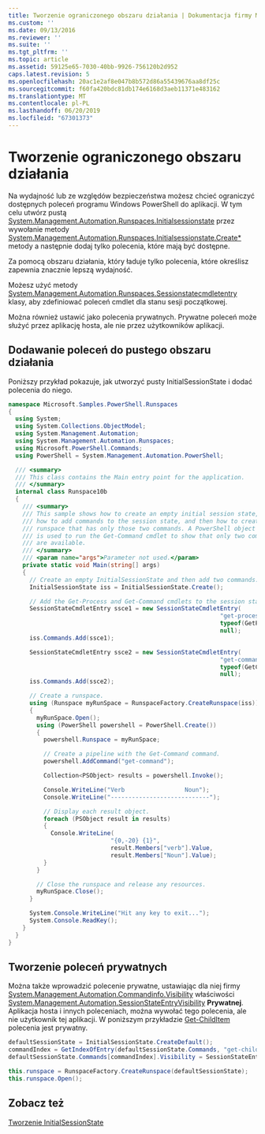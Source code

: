 ```yaml
---
title: Tworzenie ograniczonego obszaru działania | Dokumentacja firmy Microsoft
ms.custom: ''
ms.date: 09/13/2016
ms.reviewer: ''
ms.suite: ''
ms.tgt_pltfrm: ''
ms.topic: article
ms.assetid: 59125e65-7030-40bb-9926-756120b2d952
caps.latest.revision: 5
ms.openlocfilehash: 20ac1e2af8e047b8b572d86a55439676aa8df25c
ms.sourcegitcommit: f60fa420bdc81db174e6168d3aeb11371e483162
ms.translationtype: MT
ms.contentlocale: pl-PL
ms.lasthandoff: 06/20/2019
ms.locfileid: "67301373"
---
```

# <a name="creating-a-constrained-runspace"></a>Tworzenie ograniczonego obszaru działania

Na wydajność lub ze względów bezpieczeństwa możesz chcieć ograniczyć dostępnych poleceń programu Windows PowerShell do aplikacji. W tym celu utwórz pustą [System.Management.Automation.Runspaces.Initialsessionstate](/dotnet/api/System.Management.Automation.Runspaces.InitialSessionState) przez wywołanie metody [System.Management.Automation.Runspaces.Initialsessionstate.Create*](/dotnet/api/System.Management.Automation.Runspaces.InitialSessionState.Create) metody a następnie dodaj tylko polecenia, które mają być dostępne.

 Za pomocą obszaru działania, który ładuje tylko polecenia, które określisz zapewnia znacznie lepszą wydajność.

 Możesz użyć metody [System.Management.Automation.Runspaces.Sessionstatecmdletentry](/dotnet/api/System.Management.Automation.Runspaces.SessionStateCmdletEntry) klasy, aby zdefiniować poleceń cmdlet dla stanu sesji początkowej.

 Można również ustawić jako polecenia prywatnych. Prywatne poleceń może służyć przez aplikację hosta, ale nie przez użytkowników aplikacji.

## <a name="adding-commands-to-an-empty-runspace"></a>Dodawanie poleceń do pustego obszaru działania

 Poniższy przykład pokazuje, jak utworzyć pusty InitialSessionState i dodać polecenia do niego.

```csharp
namespace Microsoft.Samples.PowerShell.Runspaces
{
  using System;
  using System.Collections.ObjectModel;
  using System.Management.Automation;
  using System.Management.Automation.Runspaces;
  using Microsoft.PowerShell.Commands;
  using PowerShell = System.Management.Automation.PowerShell;

  /// <summary>
  /// This class contains the Main entry point for the application.
  /// </summary>
  internal class Runspace10b
  {
    /// <summary>
    /// This sample shows how to create an empty initial session state,
    /// how to add commands to the session state, and then how to create a
    /// runspace that has only those two commands. A PowerShell object
    /// is used to run the Get-Command cmdlet to show that only two commands
    /// are available.
    /// </summary>
    /// <param name="args">Parameter not used.</param>
    private static void Main(string[] args)
    {
      // Create an empty InitialSessionState and then add two commands.
      InitialSessionState iss = InitialSessionState.Create();

      // Add the Get-Process and Get-Command cmdlets to the session state.
      SessionStateCmdletEntry ssce1 = new SessionStateCmdletEntry(
                                                            "get-process",
                                                            typeof(GetProcessCommand),
                                                            null);
      iss.Commands.Add(ssce1);

      SessionStateCmdletEntry ssce2 = new SessionStateCmdletEntry(
                                                            "get-command",
                                                            typeof(GetCommandCommand),
                                                            null);
      iss.Commands.Add(ssce2);

      // Create a runspace.
      using (Runspace myRunSpace = RunspaceFactory.CreateRunspace(iss))
      {
        myRunSpace.Open();
        using (PowerShell powershell = PowerShell.Create())
        {
          powershell.Runspace = myRunSpace;

          // Create a pipeline with the Get-Command command.
          powershell.AddCommand("get-command");

          Collection<PSObject> results = powershell.Invoke();

          Console.WriteLine("Verb                 Noun");
          Console.WriteLine("----------------------------");

          // Display each result object.
          foreach (PSObject result in results)
          {
            Console.WriteLine(
                             "{0,-20} {1}",
                             result.Members["verb"].Value,
                             result.Members["Noun"].Value);
          }
        }

        // Close the runspace and release any resources.
        myRunSpace.Close();
      }

      System.Console.WriteLine("Hit any key to exit...");
      System.Console.ReadKey();
    }
  }
}
```

## <a name="making-commands-private"></a>Tworzenie poleceń prywatnych

 Można także wprowadzić polecenie prywatne, ustawiając dla niej firmy [System.Management.Automation.Commandinfo.Visibility](/dotnet/api/System.Management.Automation.CommandInfo.Visibility) właściwości [System.Management.Automation.SessionStateEntryVisibility](/dotnet/api/System.Management.Automation.SessionStateEntryVisibility) **Prywatnej**. Aplikacja hosta i innych poleceniach, można wywołać tego polecenia, ale nie użytkownik tej aplikacji. W poniższym przykładzie [Get-ChildItem](/powershell/module/Microsoft.PowerShell.Management/Get-ChildItem) polecenia jest prywatny.

```csharp
defaultSessionState = InitialSessionState.CreateDefault();
commandIndex = GetIndexOfEntry(defaultSessionState.Commands, "get-childitem");
defaultSessionState.Commands[commandIndex].Visibility = SessionStateEntryVisibility.Private;

this.runspace = RunspaceFactory.CreateRunspace(defaultSessionState);
this.runspace.Open();
```

## <a name="see-also"></a>Zobacz też

 [Tworzenie InitialSessionState](./creating-an-initialsessionstate.md)
